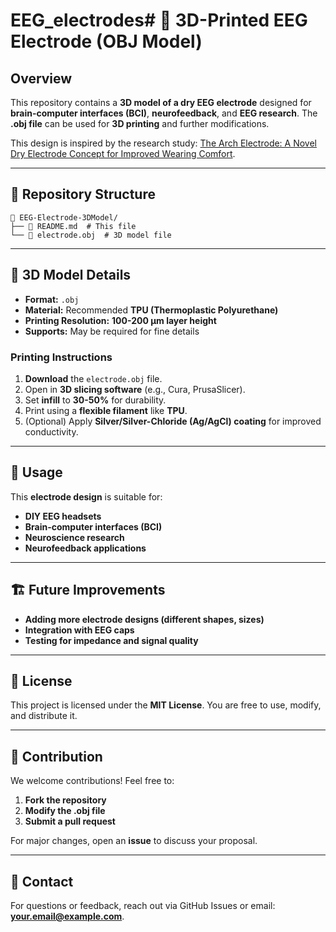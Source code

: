 # EEG_electrodes# 🧠 3D-Printed EEG Electrode (OBJ Model)

## Overview
This repository contains a **3D model of a dry EEG electrode** designed for **brain-computer interfaces (BCI)**, **neurofeedback**, and **EEG research**. The **.obj file** can be used for **3D printing** and further modifications.

This design is inspired by the research study: [The Arch Electrode: A Novel Dry Electrode Concept for Improved Wearing Comfort](https://www.frontiersin.org/journals/neuroscience/articles/10.3389/fnins.2021.748100/full).

---

## 📂 Repository Structure
```
📂 EEG-Electrode-3DModel/
├── 📜 README.md  # This file
└── 🎨 electrode.obj  # 3D model file
```

---

## 🎨 3D Model Details
- **Format:** `.obj`
- **Material:** Recommended **TPU (Thermoplastic Polyurethane)**
- **Printing Resolution:** **100-200 µm layer height**
- **Supports:** May be required for fine details

### **Printing Instructions**
1. **Download** the `electrode.obj` file.
2. Open in **3D slicing software** (e.g., Cura, PrusaSlicer).
3. Set **infill** to **30-50%** for durability.
4. Print using a **flexible filament** like **TPU**.
5. (Optional) Apply **Silver/Silver-Chloride (Ag/AgCl) coating** for improved conductivity.

---

## 🔬 Usage
This **electrode design** is suitable for:
- **DIY EEG headsets**
- **Brain-computer interfaces (BCI)**
- **Neuroscience research**
- **Neurofeedback applications**

---

## 🏗️ Future Improvements
- **Adding more electrode designs (different shapes, sizes)**
- **Integration with EEG caps**
- **Testing for impedance and signal quality**

---

## 📜 License
This project is licensed under the **MIT License**. You are free to use, modify, and distribute it.

---

## 💬 Contribution
We welcome contributions! Feel free to:
1. **Fork the repository**
2. **Modify the .obj file**
3. **Submit a pull request**

For major changes, open an **issue** to discuss your proposal.

---

## 📧 Contact
For questions or feedback, reach out via GitHub Issues or email: **your.email@example.com**.
